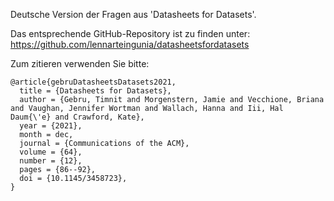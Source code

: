 Deutsche Version der Fragen aus 'Datasheets for Datasets'.

Das entsprechende GitHub-Repository ist zu finden unter: https://github.com/lennarteingunia/datasheetsfordatasets

Zum zitieren verwenden Sie bitte:
```
@article{gebruDatasheetsDatasets2021,
  title = {Datasheets for Datasets},
  author = {Gebru, Timnit and Morgenstern, Jamie and Vecchione, Briana and Vaughan, Jennifer Wortman and Wallach, Hanna and Iii, Hal Daum{\'e} and Crawford, Kate},
  year = {2021},
  month = dec,
  journal = {Communications of the ACM},
  volume = {64},
  number = {12},
  pages = {86--92},
  doi = {10.1145/3458723},
}
```

